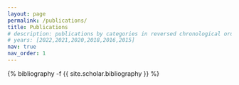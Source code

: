 ```yaml
---
layout: page
permalink: /publications/
title: Publications
# description: publications by categories in reversed chronological order. generated by jekyll-scholar.
# years: [2022,2021,2020,2018,2016,2015]
nav: true
nav_order: 1
---
```

<!-- _pages/publications.md -->
<div class="publications">

{% bibliography -f {{ site.scholar.bibliography }} %}

</div>
